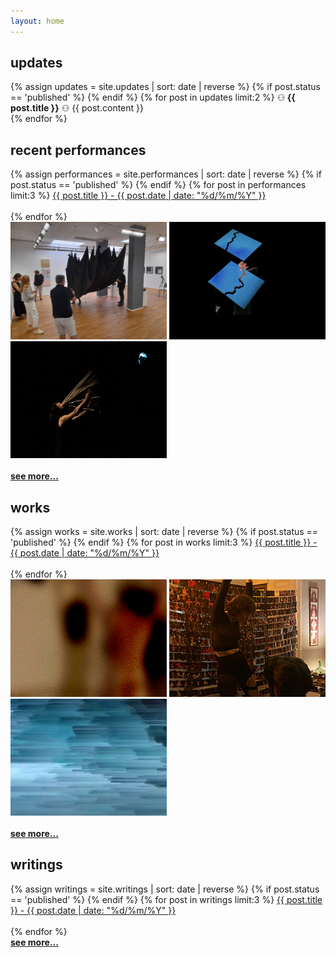 ```yaml
---
layout: home
---
```


<h2>updates</h2>
 <div id="post">
		{% assign updates = site.updates | sort: date | reverse %}
		{% if post.status == 'published' %}
		{% endif %}
		{% for post in updates limit:2  %}
		⚇<b> {{ post.title }}</b> ⚇ {{ post.content }}
		<br>
		{% endfor %}

<h2>recent performances</h2>
 <div id="post">
		{% assign performances = site.performances | sort: date | reverse %}
		{% if post.status == 'published' %}
		{% endif %}
		{% for post in performances limit:3  %}
<a href="{{ post.url }}">{{ post.title }} - {{ post.date | date: "%d/%m/%Y" }}</a><br><br>
		{% endfor %}
<br>
<a href="/performances/2024-07-14-shedding-at-gallery-puzić"><img src="/assets/img/shedding/performance.jpg" height="187.5" width="250"/></a> <a href="/performances/2022-03-21-a-river-of-no-one-with-the-dap-lab"><img src="/assets/img/ariverofnoone/betweentheriver.png" height="187.5" width="250"/></a> <a href="/performances/2019-12-07-mourning-for-a-dead-moon-with-the-dap-lab"><img src="/assets/img/mourningforadeadmoon/Moon_Scene4.jpg" height="187.5" width="250"/></a>
<br><br>
<b><a href="/performances">see more...</a></b>

<h2>works</h2>
 <div id="post">
		{% assign works = site.works | sort: date | reverse %}
		{% if post.status == 'published' %}
		{% endif %}
		{% for post in works limit:3  %}
<a href="{{ post.url }}">{{ post.title }} - {{ post.date | date: "%d/%m/%Y" }}</a><br><br>
		{% endfor %}
<br>
<a href="/works/2023-12-02-i-want-you-to-haunt-me"><img src="/assets/img/swimming/swimmingsmall.png" height="187.5" width="250"/></a> <a href="/works/2023-12-02-i'll-never-look-this-good-again"><img src="/assets/img/illneverlookthisgoodagain/clothesonsmall.png" height="187.5" width="250"/></a> <a href="/works/2019-02-18-wave-movements"><img src="/assets/img/waves/wave1.png" height="187.5" width="250"/></a>
<br><br>
<b><a href="/works">see more...</a></b>

<h2>writings</h2>
 <div id="post">
		{% assign writings = site.writings | sort: date | reverse %}
		{% if post.status == 'published' %}
		{% endif %}
		{% for post in writings limit:3  %}
<a href="{{ post.url }}">{{ post.title }} - {{ post.date | date: "%d/%m/%Y" }}</a><br><br>
		{% endfor %}
<br>
<b><a href="/writings">see more...</a></b>
